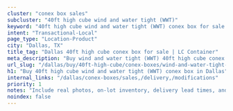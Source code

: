 ```yaml
---
cluster: "conex box sales"
subcluster: "40ft high cube wind and water tight (WWT)"
keyword: "40ft high cube wind and water tight (WWT) conex box for sale Dallas, TX"
intent: "Transactional-Local"
page_type: "Location-Product"
city: "Dallas, TX"
title_tag: "Dallas 40ft high cube conex box for sale | LC Container"
meta_description: "Buy wind and water tight (WWT) 40ft high cube conex box sale with local delivery in Dallas, TX. LC Container — local Since 2003. Request a fast quote today."
url_slug: "/dallas/buy/40ft-high-cube/conex-boxes/wind-and-water-tight-wwt"
h1: "Buy 40ft high cube wind and water tight (WWT) conex box in Dallas"
internal_links: "/dallas/conex-boxes/sales,/delivery,/modifications"
priority: 1
notes: "Include real photos, on-lot inventory, delivery lead times, and financing info."
noindex: false
---
```


<!-- TODO: Add unique city/inventory copy, images, and internal links here. -->
